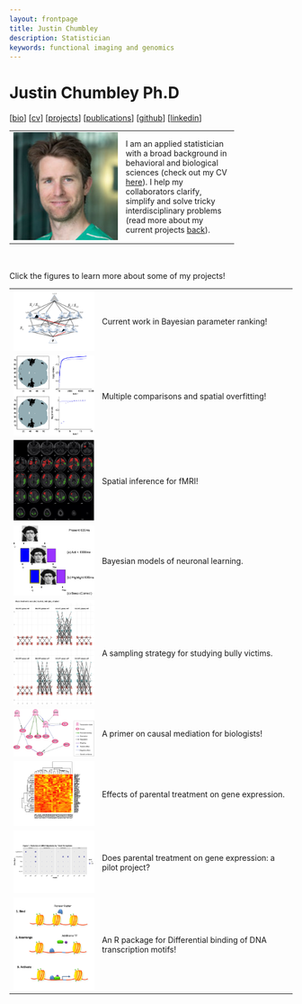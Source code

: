 ```yaml
---
layout: frontpage
title: Justin Chumbley
description: Statistician
keywords: functional imaging and genomics
---
```


# Justin Chumbley Ph.D

[[bio](index.md)]
[[cv](http://chumbleycode.github.io/chumbleycode.github.io/docs/cv.pdf)]
[[projects](proj/projects.md)]
[[publications](https://scholar.google.com/citations?hl=en&user=YbbXlwIAAAAJ)]
[[github](https://github.com/chumbleycode/)] 
[[linkedin](https://www.linkedin.com/in/chumbleycode)] 

<table class="fixed">
    <col width="200px" />
    <col width="200px" /> 
    <tr>
        <td><img src="images/JRCsquare.jpg" alt="drawing" width="200">  </td>
        <td> I am an applied statistician with a broad background in behavioral and biological sciences (check out my CV <a href="http://chumbleycode.github.io/chumbleycode.github.io/docs/cv.pdf"> here</a>). I help my collaborators clarify, simplify and solve tricky interdisciplinary problems (read more about my current projects <a href="index.html"> back</a>).
            </td>
    </tr>
</table>



<br/> 
<br/> 
Click the figures to learn more about some of my projects! <br/>
 
|   	|   	|
|---	|---	|
| [<img src="images/finest_order2.png" alt="drawing" width="200">](docs/papers_reports/fcr_apa.pdf)  	| Current work in Bayesian parameter ranking!  	|
| [<img src="images/fdr_imaging.jpg" alt="drawing" width="200">](https://www.sciencedirect.com/science/article/pii/S1053811908006472)  	| Multiple comparisons and spatial overfitting!  	|
| [<img src="images/multinomial_spm.jpg" alt="drawing" width="200">](https://www.sciencedirect.com/science/article/pii/S1053811910008281) 	| Spatial inference for fMRI!  	|
| [<img src="images/learning.png" alt="drawing" width="200">](https://journals.plos.org/ploscompbiol/article?id=10.1371/journal.pcbi.1002346) |  Bayesian models of neuronal learning. |
|  [<img src="images/denis2.jpg" alt="drawing" width="200">](docs/papers_reports/bullying_design.pdf) | A sampling strategy for studying bully victims. |
| [<img src="images/dag.png" alt="drawing" width="200">](docs/papers_reports/Causality_Primer.pdf)| A primer on causal mediation for biologists! |
| [<img src="images/unnamed-chunk-1-1.png" alt="drawing" width="200">](docs/papers_reports/paper_stable.pdf)| Effects of parental treatment on gene expression. |
| [<img src="images/chen.png" alt="drawing" width="200">](docs/papers_reports/chen.pdf)| Does parental treatment on gene expression: a pilot project? |
|   [<img src="images/RNA_Polymerase_Binding.jpg" alt="drawing" width="200">](docs/papers_reports/db_paper.pdf) | An R package for Differential binding of DNA transcription motifs!	| 
 
